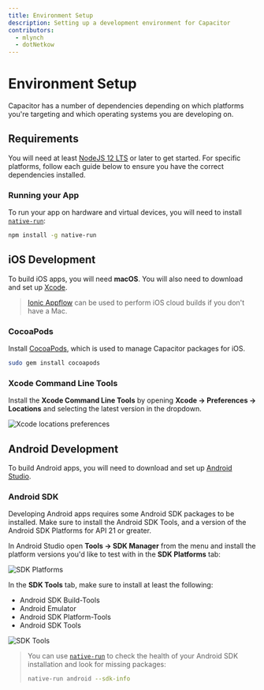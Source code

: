 ```yaml
---
title: Environment Setup
description: Setting up a development environment for Capacitor
contributors:
  - mlynch
  - dotNetkow
---
```


# Environment Setup

Capacitor has a number of dependencies depending on which platforms you're targeting and which operating systems you are developing on.

## Requirements

You will need at least [NodeJS 12 LTS](https://nodejs.org) or later to get started. For specific platforms, follow each guide below to ensure you have the correct dependencies installed.

### Running your App

To run your app on hardware and virtual devices, you will need to install [`native-run`](https://github.com/ionic-team/native-run/):

```bash
npm install -g native-run
```

## iOS Development

To build iOS apps, you will need **macOS**. You will also need to download and set up [Xcode](https://developer.apple.com/xcode/).

> [Ionic Appflow](http://ionicframework.com/appflow) can be used to perform iOS cloud builds if you don't have a Mac.

### CocoaPods

Install [CocoaPods](https://cocoapods.org/), which is used to manage Capacitor packages for iOS.

```bash
sudo gem install cocoapods
```

### Xcode Command Line Tools

Install the **Xcode Command Line Tools** by opening **Xcode -> Preferences -> Locations** and selecting the latest version in the dropdown.

![Xcode locations preferences](/assets/img/docs/ios/xcode-preferences-location.png)

## Android Development

To build Android apps, you will need to download and set up [Android Studio](https://developer.android.com/studio/index.html).

### Android SDK

Developing Android apps requires some Android SDK packages to be installed. Make sure to install the Android SDK Tools, and a version of the Android SDK Platforms for API 21 or greater.

In Android Studio open **Tools -> SDK Manager** from the menu and install the platform versions you'd like to test with in the **SDK Platforms** tab:

![SDK Platforms](/assets/img/docs/android/sdk-platforms.png)

In the **SDK Tools** tab, make sure to install at least the following:

* Android SDK Build-Tools
* Android Emulator
* Android SDK Platform-Tools
* Android SDK Tools

![SDK Tools](/assets/img/docs/android/sdk-tools.png)

> You can use [`native-run`](https://github.com/ionic-team/native-run) to check the health of your Android SDK installation and look for missing packages:
>
> ```bash
> native-run android --sdk-info
> ```
